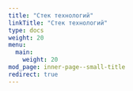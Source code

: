 ```yaml
---
title: "Стек технологий"
linkTitle: "Стек технологий"
type: docs
weight: 20
menu:
  main:
    weight: 20
mod_page: inner-page--small-title
redirect: true
---
```

